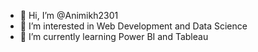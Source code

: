 - 👋 Hi, I’m @Animikh2301
- 👀 I’m interested in Web Development and Data Science
- 🌱 I’m currently learning  Power BI and Tableau

<!---
Animikh2301/Animikh2301 is a ✨ special ✨ repository because its `README.md` (this file) appears on your GitHub profile.
You can click the Preview link to take a look at your changes.
--->
